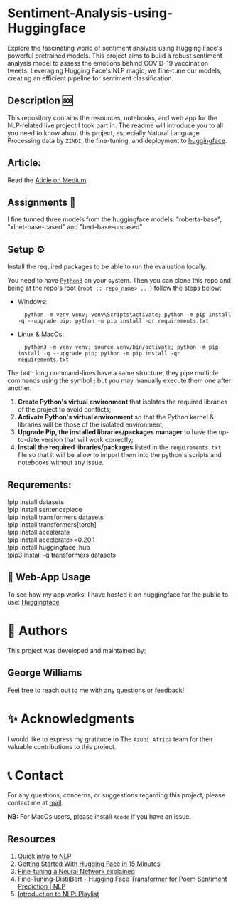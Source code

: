 # Sentiment-Analysis-using-Huggingface

Explore the fascinating world of sentiment analysis using Hugging Face's powerful pretrained models. This project aims to build a robust sentiment analysis model to assess the emotions behind COVID-19 vaccination tweets. Leveraging Hugging Face's NLP magic, we fine-tune our models, creating an efficient pipeline for sentiment classification.


## Description 🆘

This repository contains the resources, notebooks, and web app for the NLP-related live project I took part in. The readme will introduce you to all you need to know about this project, especially Natural Language Processing data by `ZINDI`, the fine-tuning, and deployment to [huggingface](https://huggingface.co/). 

## Article:
Read the [Aticle on Medium](https://www.linkedin.com/posts/georgeeliwilliams_decoding-human-emotions-exploring-the-power-activity-7089029437018583040-iqnE?utm_source=share&utm_medium=member_ios)

## Assignments 📝 
I fine tunned three models from the huggingface models:
"roberta-base", "xlnet-base-cased" and "bert-base-uncased"


## Setup ⚙️ 
Install the required packages to be able to run the evaluation locally.

You need to have [`Python3`](https://www.python.org/) on your system. Then you can clone this repo and being at the repo's root (`root :: repo_name> ...`)  follow the steps below:

- Windows:
        
        python -m venv venv; venv\Scripts\activate; python -m pip install -q --upgrade pip; python -m pip install -qr requirements.txt  

- Linux & MacOs:
        
        python3 -m venv venv; source venv/bin/activate; python -m pip install -q --upgrade pip; python -m pip install -qr requirements.txt  

The both long command-lines have a same structure, they pipe multiple commands using the symbol **;** but you may manually execute them one after another.

1. **Create Python's virtual environment** that isolates the required libraries of the project to avoid conflicts;
2. **Activate Python's virtual environment** so that the Python kernel & libraries will be those of the isolated environment;
3. **Upgrade Pip, the installed libraries/packages manager** to have the up-to-date version that will work correctly;
4. **Install the required libraries/packages** listed in the `requirements.txt` file so that it will be allow to import them into the python's scripts and notebooks without any issue.
## Requrements:
!pip install datasets\
!pip install sentencepiece\
!pip install transformers datasets\
!pip install transformers[torch]\
!pip install accelerate\
!pip install accelerate>=0.20.1\
!pip install huggingface_hub\
!pip3 install -q transformers datasets

🚀 **Web-App Usage**
-----------------
To see how my app works:
I have hosted it on huggingface for the public to use:
[Huggingface](https://huggingface.co/spaces/Georgeeliwilliams01/twitter-sentiment-analysis)


👥 **Authors**
=================

This project was developed and maintained by:
## George Williams
Feel free to reach out to me with any questions or feedback!

✨ **Acknowledgments**
=================

I would like to express my gratitude to The `Azubi Africa` team for their valuable contributions to this project.

📞 **Contact**
=================

For any questions, concerns, or suggestions regarding  this project, please contact me at [mail](williamsgeorge950@gmail.com).

**NB:** For MacOs users, please install `Xcode` if you have an issue.

## Resources
1. [Quick intro to NLP](https://www.youtube.com/watch?v=CMrHM8a3hqw)
1. [Getting Started With Hugging Face in 15 Minutes](https://www.youtube.com/watch?v=QEaBAZQCtwE)
1. [Fine-tuning a Neural Network explained](https://www.youtube.com/watch?v=5T-iXNNiwIs)
1. [Fine-Tuning-DistilBert - Hugging Face Transformer for Poem Sentiment Prediction | NLP](https://www.youtube.com/watch?v=zcW2HouIIQg)
1. [Introduction to NLP: Playlist](https://www.youtube.com/playlist?list=PLM8wYQRetTxCCURc1zaoxo9pTsoov3ipY)

 
